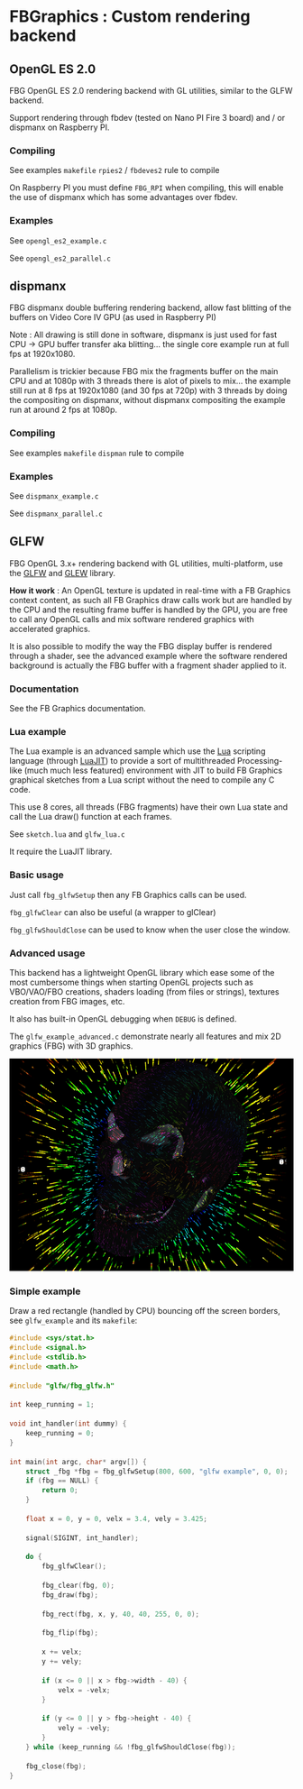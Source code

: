 FBGraphics : Custom rendering backend
=====

## OpenGL ES 2.0

FBG OpenGL ES 2.0 rendering backend with GL utilities, similar to the GLFW backend.

Support rendering through fbdev (tested on Nano PI Fire 3 board) and / or dispmanx on Raspberry PI.

### Compiling

See examples `makefile` `rpies2` / `fbdeves2` rule to compile

On Raspberry PI you must define `FBG_RPI` when compiling, this will enable the use of dispmanx which has some advantages over fbdev.

### Examples

See `opengl_es2_example.c`

See `opengl_es2_parallel.c`

## dispmanx

FBG dispmanx double buffering rendering backend, allow fast blitting of the buffers on Video Core IV GPU (as used in Raspberry PI)

Note : All drawing is still done in software, dispmanx is just used for fast CPU -> GPU buffer transfer aka blitting... the single core example run at full fps at 1920x1080.

Parallelism is trickier because FBG mix the fragments buffer on the main CPU and at 1080p with 3 threads there is alot of pixels to mix... the example still run at 8 fps at 1920x1080 (and 30 fps at 720p) with 3 threads by doing the compositing on dispmanx, without dispmanx compositing the example run at around 2 fps at 1080p.

### Compiling

See examples `makefile` `dispman` rule to compile

### Examples

See `dispmanx_example.c`

See `dispmanx_parallel.c`

## GLFW

FBG OpenGL 3.x+ rendering backend with GL utilities, multi-platform, use the [GLFW](https://www.glfw.org/) and [GLEW](http://glew.sourceforge.net/) library.

**How it work** : An OpenGL texture is updated in real-time with a FB Graphics context content, as such all FB Graphics draw calls work but are handled by the CPU and the resulting frame buffer is handled by the GPU, you are free to call any OpenGL calls and mix software rendered graphics with accelerated graphics.

It is also possible to modify the way the FBG display buffer is rendered through a shader, see the advanced example where the software rendered background is actually the FBG buffer with a fragment shader applied to it.

### Documentation

See the FB Graphics documentation.

### Lua example

The Lua example is an advanced sample which use the [Lua](https://www.lua.org/) scripting language (through [LuaJIT](http://luajit.org/)) to provide a sort of multithreaded Processing-like (much much less featured) environment with JIT to build FB Graphics graphical sketches from a Lua script without the need to compile any C code.

This use 8 cores, all threads (FBG fragments) have their own Lua state and call the Lua draw() function at each frames.

See `sketch.lua` and `glfw_lua.c`

It require the LuaJIT library.

### Basic usage 

Just call `fbg_glfwSetup` then any FB Graphics calls can be used.

`fbg_glfwClear` can also be useful (a wrapper to glClear)

`fbg_glfwShouldClose` can be used to know when the user close the window.

### Advanced usage

This backend has a lightweight OpenGL library which ease some of the most cumbersome things when starting OpenGL projects such as VBO/VAO/FBO creations, shaders loading (from files or strings), textures creation from FBG images, etc.

It also has built-in OpenGL debugging when `DEBUG` is defined.

The `glfw_example_advanced.c` demonstrate nearly all features and mix 2D graphics (FBG) with 3D graphics.

![Spooky](spooky.png "Advanced demonstration")


### Simple example

Draw a red rectangle (handled by CPU) bouncing off the screen borders, see `glfw_example` and its `makefile`:

```c
#include <sys/stat.h>
#include <signal.h>
#include <stdlib.h>
#include <math.h>

#include "glfw/fbg_glfw.h"

int keep_running = 1;

void int_handler(int dummy) {
    keep_running = 0;
}

int main(int argc, char* argv[]) {
    struct _fbg *fbg = fbg_glfwSetup(800, 600, "glfw example", 0, 0);
    if (fbg == NULL) {
        return 0;
    }

    float x = 0, y = 0, velx = 3.4, vely = 3.425;

    signal(SIGINT, int_handler);

    do {
        fbg_glfwClear();
        
        fbg_clear(fbg, 0);
        fbg_draw(fbg);

        fbg_rect(fbg, x, y, 40, 40, 255, 0, 0);

        fbg_flip(fbg);

        x += velx;
        y += vely;

        if (x <= 0 || x > fbg->width - 40) {
            velx = -velx;
        }

        if (y <= 0 || y > fbg->height - 40) {
            vely = -vely;
        }
    } while (keep_running && !fbg_glfwShouldClose(fbg));

    fbg_close(fbg);
}
```


